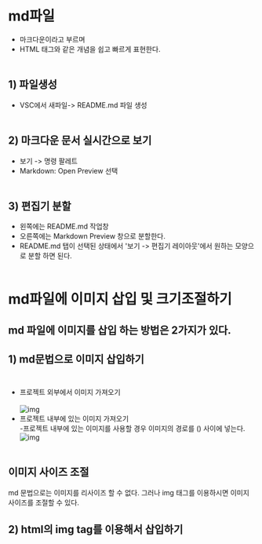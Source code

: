 # md파일
- 마크다운이라고 부르며
- HTML 태그와 같은 개념을 쉽고 빠르게 표현한다.<br><br>

## 1) 파일생성
- VSC에서 새파일-> README.md 파일 생성<br><br>



## 2) 마크다운 문서 실시간으로 보기
- 보기 -> 명령 팔레트
- Markdown: Open Preview 선택<br><br>

## 3) 편집기 분할
- 왼쪽에는 README.md 작업창
- 오른쪽에는 Markdown Preview 창으로 분할한다.
- README.md 탭이 선택된 상태에서 '보기 -> 편집기 레이아웃'에서 원하는 모양으로 분할 하면 된다.<br><br>

#  md파일에 이미지 삽입 및 크기조절하기
## md 파일에 이미지를 삽입 하는 방법은 2가지가 있다.<br>

## 1) md문법으로 이미지 삽입하기<br><br>

- 프로젝트 외부에서 이미지 가져오기<br><br>
![img](https://www.google.com/images/branding/googlelogo/2x/googlelogo_light_color_272x92dp.png)<br>
- 프로젝트 내부에 있는 이미지 가져오기<br>
-프로젝트 내부에 있는 이미지를 사용할 경우 이미지의 경로를 () 사이에 넣는다.<br>
![img](../images/쌈자1.jpg)<br><br>

## 이미지 사이즈 조절
md 문법으로는 이미지를 리사이즈 할 수 없다. 그러나 img 태그를 이용하시면 이미지 사이즈를 조절할 수 있다.

## 2) html의 img tag를 이용해서 삽입하기
